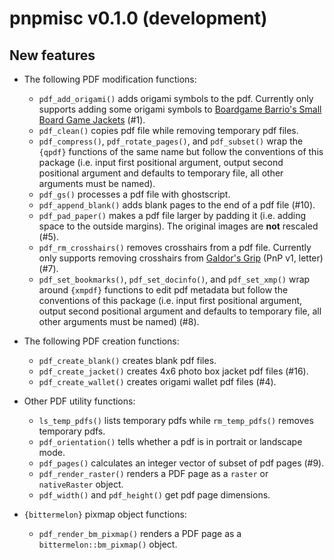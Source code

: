 pnpmisc v0.1.0 (development)
============================

New features
------------

* The following PDF modification functions:

  + `pdf_add_origami()` adds origami symbols to the pdf.
    Currently only supports adding some origami symbols to
    [Boardgame Barrio's Small Board Game Jackets](https://sites.google.com/view/boardgamebarrio/home) (#1).
  + `pdf_clean()` copies pdf file while removing temporary pdf files.
  + `pdf_compress()`, `pdf_rotate_pages()`, and `pdf_subset()` wrap the `{qpdf}` functions of the
    same name but follow the conventions of this package (i.e. input first positional argument, output second positional argument and defaults to temporary file, all other arguments must be named).
  + `pdf_gs()` processes a pdf file with ghostscript.
  + `pdf_append_blank()` adds blank pages to the end of a pdf file (#10).
  + `pdf_pad_paper()` makes a pdf file larger by padding it (i.e. adding space to the outside margins).
    The original images are **not** rescaled (#5).
  + `pdf_rm_crosshairs()` removes crosshairs from a pdf file.
    Currently only supports removing crosshairs from
    [Galdor's Grip](https://greggjewell.itch.io/galdors-grip) (PnP v1, letter) (#7).
  + `pdf_set_bookmarks()`, `pdf_set_docinfo()`, and `pdf_set_xmp()` wrap around
    `{xmpdf}` functions to edit pdf metadata but follow the conventions of this package
    (i.e. input first positional argument, output second positional argument and defaults to temporary file, all other arguments must be named) (#8).

* The following PDF creation functions:

  + `pdf_create_blank()` creates blank pdf files.
  + `pdf_create_jacket()` creates 4x6 photo box jacket pdf files (#16).
  + `pdf_create_wallet()` creates origami wallet pdf files (#4).

* Other PDF utility functions:

  + `ls_temp_pdfs()` lists temporary pdfs while `rm_temp_pdfs()` removes temporary pdfs.
  + `pdf_orientation()` tells whether a pdf is in portrait or landscape mode.
  + `pdf_pages()` calculates an integer vector of subset of pdf pages (#9).
  + `pdf_render_raster()` renders a PDF page as a `raster` or `nativeRaster` object.
  + `pdf_width()` and `pdf_height()` get pdf page dimensions.

* `{bittermelon}` pixmap object functions:

  + `pdf_render_bm_pixmap()` renders a PDF page as a `bittermelon::bm_pixmap()` object.
